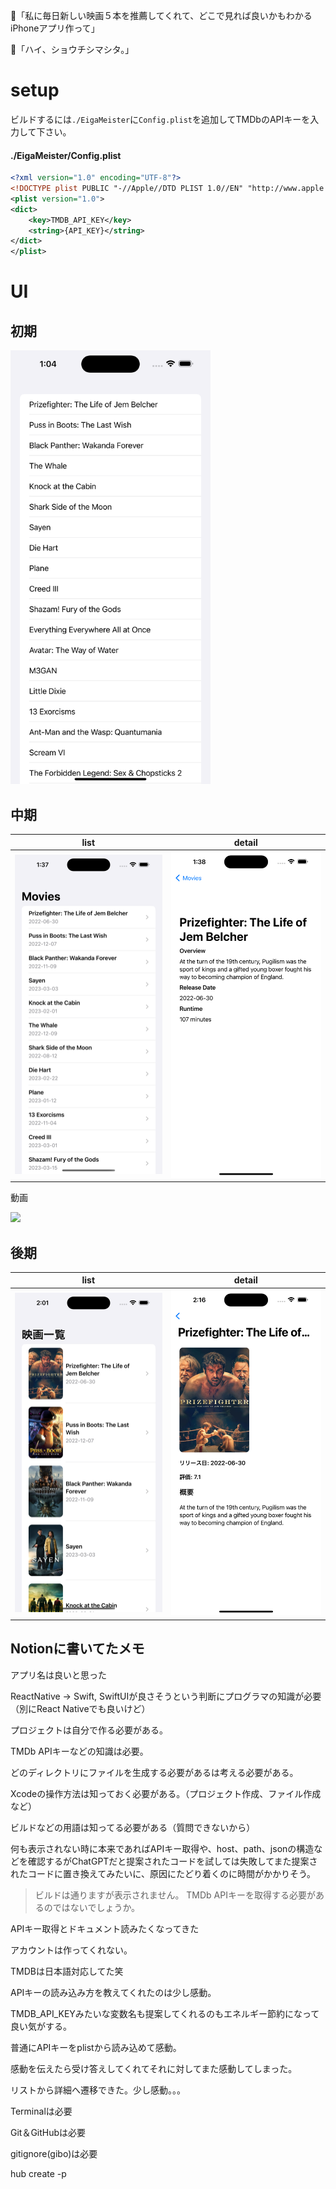 🙂「私に毎日新しい映画５本を推薦してくれて、どこで見れば良いかもわかるiPhoneアプリ作って」

🤖「ハイ、ショウチシマシタ。」

# setup

ビルドするには`./EigaMeister`に`Config.plist`を追加してTMDbのAPIキーを入力して下さい。

#### ./EigaMeister/Config.plist
```xml
<?xml version="1.0" encoding="UTF-8"?>
<!DOCTYPE plist PUBLIC "-//Apple//DTD PLIST 1.0//EN" "http://www.apple.com/DTDs/PropertyList-1.0.dtd">
<plist version="1.0">
<dict>
	<key>TMDB_API_KEY</key>
	<string>{API_KEY}</string>
</dict>
</plist>

```


# UI

## 初期


<kbd>
<img src="./assets/list.png" width=320/>
</kbd>

## 中期

| list | detail |
| --- | --- |
|<img src="./assets/list_02.png" width=320 />|<img src="./assets/detail.png" width=320 />|

動画

<kbd>
<img src="./assets/list_to_detail.gif" width="320" />
</kbd>

## 後期

| list | detail |
| --- | --- |
|<img src="./assets/list_03.png" width=320 />|<img src="./assets/detail_02.png" width=320 />|


## Notionに書いてたメモ

アプリ名は良いと思った

ReactNative → Swift, SwiftUIが良さそうという判断にプログラマの知識が必要（別にReact Nativeでも良いけど）

プロジェクトは自分で作る必要がある。

TMDb APIキーなどの知識は必要。

どのディレクトリにファイルを生成する必要があるは考える必要がある。

Xcodeの操作方法は知っておく必要がある。（プロジェクト作成、ファイル作成など）

ビルドなどの用語は知ってる必要がある（質問できないから）

何も表示されない時に本来であればAPIキー取得や、host、path、jsonの構造などを確認するがChatGPTだと提案されたコードを試しては失敗してまた提案されたコードに置き換えてみたいに、原因にたどり着くのに時間がかかりそう。

>ビルドは通りますが表示されません。
>TMDb APIキーを取得する必要があるのではないでしょうか。

APIキー取得とドキュメント読みたくなってきた

アカウントは作ってくれない。

TMDBは日本語対応してた笑

APIキーの読み込み方を教えてくれたのは少し感動。

TMDB_API_KEYみたいな変数名も提案してくれるのもエネルギー節約になって良い気がする。

普通にAPIキーをplistから読み込めて感動。

感動を伝えたら受け答えしてくれてそれに対してまた感動してしまった。

リストから詳細へ遷移できた。少し感動。。。

Terminalは必要

Git＆GitHubは必要

gitignore(gibo)は必要

hub create -p